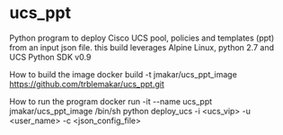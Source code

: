 # ucs_ppt
Python program to deploy Cisco UCS pool, policies and templates (ppt) from an input json file.
this build leverages Alpine Linux, python 2.7 and UCS Python SDK v0.9

How to build the image
docker build -t jmakar/ucs_ppt_image https://github.com/trblemakar/ucs_ppt.git

How to run the program
docker run -it --name ucs_ppt jmakar/ucs_ppt_image /bin/sh
python deploy_ucs -i <ucs_vip> -u <user_name> -c <json_config_file>
